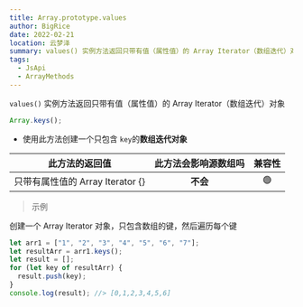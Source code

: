 ```yaml
---
title: Array.prototype.values
author: BigRice
date: 2022-02-21
location: 云梦泽
summary: values() 实例方法返回只带有值（属性值）的 Array Iterator（数组迭代）对象
tags:
  - JsApi
  - ArrayMethods
---
```


`values()` 实例方法返回只带有值（属性值）的 Array Iterator（数组迭代）对象

```js
Array.keys();
```

- 使用此方法创建一个只包含 `key`的**数组迭代对象**

|          此方法的返回值          | 此方法会影响源数组吗 | 兼容性 |
| :------------------------------: | :------------------: | :----: |
| 只带有属性值的 Array Iterator {} |       **不会**       |   🟢   |

> 示例

创建一个 Array Iterator 对象，只包含数组的键，然后遍历每个键

```js
let arr1 = ["1", "2", "3", "4", "5", "6", "7"];
let resultArr = arr1.keys();
let result = [];
for (let key of resultArr) {
  result.push(key);
}
console.log(result); //> [0,1,2,3,4,5,6]
```
